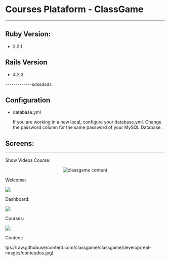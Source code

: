 # Courses Plataform - ClassGame #
-------------
## Ruby Version: ##
* 2.2.1
## Rails Version ##
* 4.2.3

-------------sdssdsds

## Configuration ##

* database.yml

  If you are working in a new local, configure your database.yml. Change the password column for the same password of your MySQL Database.

## Screens: ##
---

Show Videos Course:

<p align="center">
  <img src="https://media.giphy.com/media/oHIi0LMnvoube/giphy.gif" alt="classgame content"/>
</p>

Welcome:

![](https://raw.githubusercontent.com/classgame/classgame/develop/real-images/welcome.jpg)

Dashboard:

![](https://raw.githubusercontent.com/classgame/classgame/develop/real-images/Dashboard.jpg)

Courses:

![](https://raw.githubusercontent.com/classgame/classgame/develop/real-images/courses.jpg)

Content:

tps://raw.githubusercontent.com/classgame/classgame/develop/real-images/conteudos.jpg)


